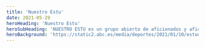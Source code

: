 ```yaml
---
title: 'Nuestro Estu'
date: 2021-05-29
heroHeading: 'Nuestro Estu'
heroSubHeading: 'NUESTRO ESTU es un grupo abierto de aficionados y aficionadas del Estudiantes que nace con el propósito de preguntarnos si lo que esperamos que sea nuestro Estu es lo que estamos viviendo actualmente y de no ser así plantearnos cómo deberíamos actuar para ayudar de la mejor manera posible a que recuperase todo lo que creyésemos que ha perdido.'
heroBackground: 'https://static2.abc.es/media/deportes/2021/01/10/estudiantes2-kRa--620x349@abc.jpg'
---
```

